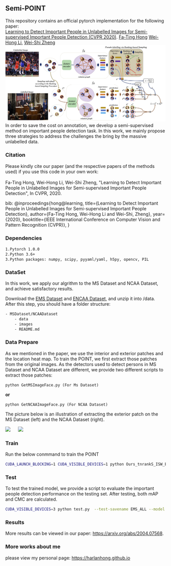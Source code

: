 ## Semi-POINT 
This repository contains an official pytorch implementation for the following paper:<br>
[Learning to Detect Important People in Unlabelled Images for Semi-supervised Important People Detection (CVPR 2020)](https://harlanhong.github.io/publication/learning-to-rank). [Fa-Ting Hong](https://harlanhong.github.io/) [Wei-Hong Li](https://weihonglee.github.io/), [Wei-Shi Zheng](http://isee.sysu.edu.cn/~zhwshi/)
![avatar](figures/framework.jpg)
In order to save the cost on annotation, we develop a semi-supervised method on important people detection task. In this work, we mainly propose three strategies to address the challenges the bring by the massive unlabelled data.
<!--TODO-->
### **Citation**
Please kindly cite our paper (and the respective papers of the methods used) if you use this code in your own work:<br><br>
Fa-Ting Hong, Wei-Hong Li, Wei-Shi Zheng, "Learning to Detect Important People in Unlabelled Images for Semi-supervised Important People Detection", In CVPR, 2020.

bib:
    @inproceedings{hong@learning,
     title={Learning to Detect Important People in Unlabelled Images for Semi-supervised Important People Detection},
     author={Fa-Ting Hong, Wei-Hong Li and Wei-Shi, Zheng},
     year={2020},
     booktitle={IEEE International Conference on Computer Vision and Pattern Recognition (CVPR)},
    }
### **Dependencies**
    1.Pytorch 1.0.0
    2.Python 3.6+
    3.Python packages: numpy, scipy, pyyaml/yaml, h5py, opencv, PIL


### **DataSet**
In this work, we apply our algrithm to the MS Dataset and NCAA Dataset, and achieve satisfactory results. 

Download the [EMS Dataset](https://mail2sysueducn-my.sharepoint.com/:u:/g/personal/hongft3_mail2_sysu_edu_cn/ETuCvaHTmgVHoJ0CscBZV7oBBMoF_OqE3EEoAJ_l7K2Lqw?e=luF4Mf) and [ENCAA Dataset](https://mail2sysueducn-my.sharepoint.com/:u:/g/personal/hongft3_mail2_sysu_edu_cn/EUyT_9kkfQtHgUBrVXHgnXUBc7P9SBsqKJ0CmhSu4P7OOw?e=ujOzjz), and unzip it into /data. After this step, you should have a folder structure:

    - MSDataset/NCAADataset
        - data
        - images
        - README.md
### **Data Prepare**

As we mentioned in the paper, we use the interior and exterior patches and the location heat map. To train the POINT, we first extract those patches from the original images. As the detectors used to detect persons in MS Dataset and NCAA Dataset are different, we provide two different scripts to extract those patches:

    python GetMSImageFace.py (For Ms Dataset)
**or**

    python GetNCAAImageFace.py (For NCAA Dataset)
The picture below is an illustration of extracting the exterior patch on the MS Dataset (left) and the NCAA Dataset (right).


<img src=figures/Exterior_MS.jpg height="195">&nbsp;&nbsp;&nbsp;&nbsp;&nbsp;&nbsp;<img src=figures/Exterior_NCAA.jpg height="195">


### **Train**
Run the below conmmand to train the POINT<br>

```bash
CUDA_LAUNCH_BLOCKING=1 CUDA_VISIBLE_DEVICES=1 python Ours_tnrankS_ISW_EW.py --optimizer ADAM --lr 0.0001 --save_name Ours_tnrankS_ISW_EW_adam --consistency-loss Learn_Prior_uncertainty_mse_loss --label-propagation LabelPropagation_scale --consistency-rampup 8750 --consistency 1 --rampup-type linear_rampup  --rampup-per-step --epochs 10000 --training-step 250 --threshold 0.99 --dataset_path /data/fating/ProcessDataset/MSDatasetV2_process --index_name /data/fating/OriginalDataset/MSDatasetv2/data/MSexpand_DSFD.npy 
```
### **Test**

To test the trained model, we provide a script to evaluate the important people detection performance on the testing set. After testing, both mAP and CMC are calculated.

```bash
CUDA_VISIBLE_DEVICES=3 python test.py  --test-savename EMS_ALL --model ../models2/best_Ours_tnrankS_ISW_EW_0.99.pkl --dataset_path /data/fating/ProcessDataset/MSDatasetV2_process --index_name /data/fating/OriginalDataset/MSDatasetv2/data/MSexpand_DSFD.npy
```
### **Results**
More results can be viewed in our paper: https://arxiv.org/abs/2004.07568.

### More works about me
please view my personal page: https://harlanhong.github.io


